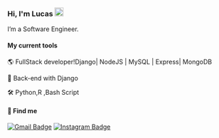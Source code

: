 ### Hi, I'm Lucas <img src="https://media.giphy.com/media/hvRJCLFzcasrR4ia7z/giphy.gif" width="20" >

I’m a Software Engineer.

#### My current tools   
🌎 FullStack developer!Django| NodeJS | MySQL | Express| MongoDB

📡 Back-end with Django  

🛠️ Python,R ,Bash Script  



#### 💬 Find me

 
[![Gmail Badge](https://img.shields.io/badge/-lucasjlgc@gmail.com-c14438?style=flat-square&logo=Gmail&logoColor=white&link=mailto:lucasjlgc@gmail.com)](mailto:lucasjlgc@gmail.com)
[![Instagram Badge](https://img.shields.io/badge/-Instagram-purple?style=flat-square&logo=Instagram&logoColor=white&link=https://www.linkedin.com/in/rodrigo-goncalves-santana/)](https://instagram.com/lucas10112)

